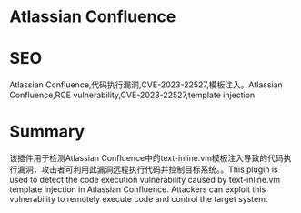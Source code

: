 # Atlassian Confluence
# SEO
Atlassian Confluence,代码执行漏洞,CVE-2023-22527,模板注入。Atlassian Confluence,RCE vulnerability,CVE-2023-22527,template injection
# Summary
该插件用于检测Atlassian Confluence中的text-inline.vm模板注入导致的代码执行漏洞，攻击者可利用此漏洞远程执行代码并控制目标系统。。This plugin is used to detect the code execution vulnerability caused by text-inline.vm template injection in Atlassian Confluence. Attackers can exploit this vulnerability to remotely execute code and control the target system.
